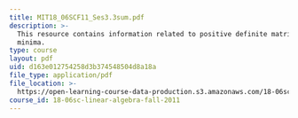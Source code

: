 ```yaml
---
title: MIT18_06SCF11_Ses3.3sum.pdf
description: >-
  This resource contains information related to positive definite matrices and
  minima.
type: course
layout: pdf
uid: d163e012754258d3b374548504d8a18a
file_type: application/pdf
file_location: >-
  https://open-learning-course-data-production.s3.amazonaws.com/18-06sc-linear-algebra-fall-2011/d163e012754258d3b374548504d8a18a_MIT18_06SCF11_Ses3.3sum.pdf
course_id: 18-06sc-linear-algebra-fall-2011
---
```

